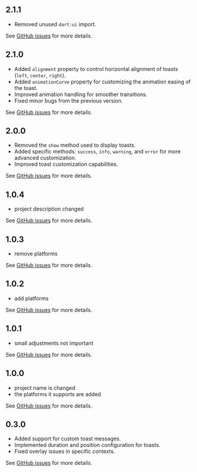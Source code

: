 ## 2.1.1
- Removed unused `dart:ui` import.

See [GitHub issues](https://github.com/cristianlag97/toastify_flutter) for more details.

## 2.1.0
- Added `alignment` property to control horizontal alignment of toasts (`left`, `center`, `right`).
- Added `animationCurve` property for customizing the animation easing of the toast.
- Improved animation handling for smoother transitions.
- Fixed minor bugs from the previous version.

See [GitHub issues](https://github.com/cristianlag97/toastify_flutter) for more details.


## 2.0.0
- Removed the `show` method used to display toasts.
- Added specific methods: `success`, `info`, `warning`, and `error` for more advanced customization.
- Improved toast customization capabilities.

See [GitHub issues](https://github.com/cristianlag97/toastify_flutter) for more details.

## 1.0.4

- project description changed

See [GitHub issues](https://github.com/cristianlag97/toastify_flutter) for more details.

## 1.0.3

- remove platforms

See [GitHub issues](https://github.com/cristianlag97/toastify_flutter) for more details.

## 1.0.2

- add platforms

See [GitHub issues](https://github.com/cristianlag97/toastify_flutter) for more details.

## 1.0.1

- small adjustments not important

See [GitHub issues](https://github.com/cristianlag97/toastify_flutter) for more details.

## 1.0.0

- project name is changed
- the platforms it supports are added

See [GitHub issues](https://github.com/cristianlag97/toastify_flutter) for more details.

## 0.3.0

- Added support for custom toast messages.
- Implemented duration and position configuration for toasts.
- Fixed overlay issues in specific contexts.

See [GitHub issues](https://github.com/cristianlag97/toastify_flutter) for more details.
